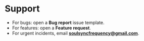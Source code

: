 # Support

- For bugs: open a **Bug report** issue template.
- For features: open a **Feature request**.
- For urgent incidents, email **soulsyncfrequency@gmail.com**.

